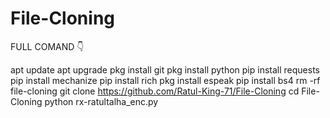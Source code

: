 # File-Cloning
FULL COMAND 👇

apt update
apt upgrade
pkg install git
pkg install python
pip install requests
pip install mechanize
pip install rich
pkg install espeak
pip install bs4
rm -rf file-cloning
git clone https://github.com/Ratul-King-71/File-Cloning
cd File-Cloning
python rx-ratultalha_enc.py
